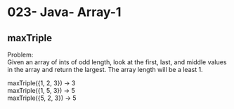 023- Java- Array-1
==================

maxTriple
---------

Problem:  
Given an array of ints of odd length, look at the first, last, and middle values in the array and return the largest. The array length will be a least 1. 
>
maxTriple({1, 2, 3}) → 3  
maxTriple({1, 5, 3}) → 5  
maxTriple({5, 2, 3}) → 5  
